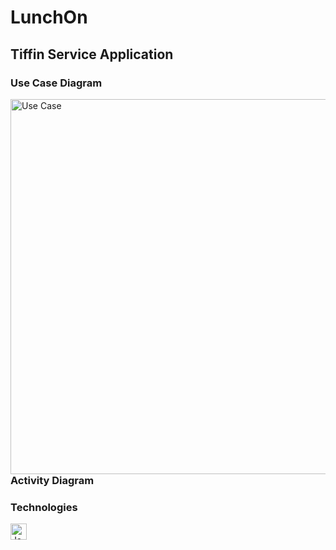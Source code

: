 # LunchOn
## Tiffin Service Application


### Use Case Diagram

<img align="left" height="600px" width="800px" alt="Use Case" width="26px" src="https://github.com/Brij15/Luncheon/blob/main/Contents/usecase-diagram.jpeg" />


### Activity Diagram


### Technologies
<img align="left" alt="Java" width="26px" src="https://cdn.iconscout.com/icon/free/png-512/java-23-225999.png" />


